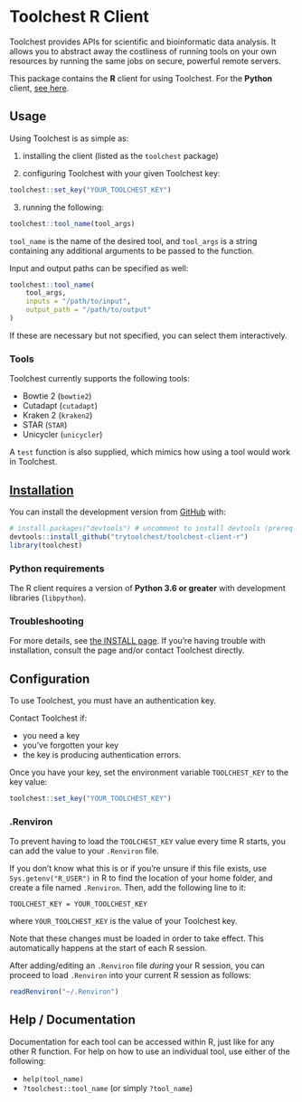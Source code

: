 
<!-- README.md is generated from README.Rmd. Please edit that file -->

# Toolchest R Client

<!-- badges: start -->
<!-- badges: end -->

Toolchest provides APIs for scientific and bioinformatic data analysis.
It allows you to abstract away the costliness of running tools on your
own resources by running the same jobs on secure, powerful remote
servers.

This package contains the **R** client for using Toolchest. For the
**Python** client, [see
here](https://github.com/trytoolchest/toolchest-client-python).

## Usage

Using Toolchest is as simple as:

1.  installing the client (listed as the `toolchest` package)

2.  configuring Toolchest with your given Toolchest key:

``` r
toolchest::set_key("YOUR_TOOLCHEST_KEY")
```

3.  running the following:

``` r
toolchest::tool_name(tool_args)
```

`tool_name` is the name of the desired tool, and `tool_args` is a string
containing any additional arguments to be passed to the function.

Input and output paths can be specified as well:

``` r
toolchest::tool_name(
    tool_args,
    inputs = "/path/to/input",
    output_path = "/path/to/output"
)
```

If these are necessary but not specified, you can select them
interactively.

### Tools

Toolchest currently supports the following tools:

-   Bowtie 2 (`bowtie2`)
-   Cutadapt (`cutadapt`)
-   Kraken 2 (`kraken2`)
-   STAR (`STAR`)
-   Unicycler (`unicycler`)

A `test` function is also supplied, which mimics how using a tool would
work in Toolchest.

## [Installation](INSTALL.md)

You can install the development version from
[GitHub](https://github.com/trytoolchest/toolchest-client-r) with:

``` r
# install.packages("devtools") # uncomment to install devtools (prereq package)
devtools::install_github("trytoolchest/toolchest-client-r")
library(toolchest)
```

### Python requirements

The R client requires a version of **Python 3.6 or greater** with
development libraries (`libpython`).

### Troubleshooting

For more details, see [the INSTALL page](INSTALL.md). If you’re having
trouble with installation, consult the page and/or contact Toolchest
directly.

## Configuration

To use Toolchest, you must have an authentication key.

Contact Toolchest if:

-   you need a key
-   you’ve forgotten your key
-   the key is producing authentication errors.

Once you have your key, set the environment variable `TOOLCHEST_KEY` to
the key value:

``` r
toolchest::set_key("YOUR_TOOLCHEST_KEY")
```

### .Renviron

To prevent having to load the `TOOLCHEST_KEY` value every time R starts,
you can add the value to your `.Renviron` file.

If you don’t know what this is or if you’re unsure if this file exists,
use `Sys.getenv("R_USER")` in R to find the location of your home
folder, and create a file named `.Renviron`. Then, add the following
line to it:

    TOOLCHEST_KEY = YOUR_TOOLCHEST_KEY

where `YOUR_TOOLCHEST_KEY` is the value of your Toolchest key.

Note that these changes must be loaded in order to take effect. This
automatically happens at the start of each R session.

After adding/editing an `.Renviron` file *during* your R session, you
can proceed to load `.Renviron` into your current R session as follows:

``` r
readRenviron("~/.Renviron")
```

## Help / Documentation

Documentation for each tool can be accessed within R, just like for any
other R function. For help on how to use an individual tool, use either
of the following:

-   `help(tool_name)`
-   `?toolchest::tool_name` (or simply `?tool_name`)
